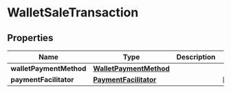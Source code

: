 

# WalletSaleTransaction

## Properties

Name | Type | Description | Notes
------------ | ------------- | ------------- | -------------
**walletPaymentMethod** | [**WalletPaymentMethod**](WalletPaymentMethod.md) |  | 
**paymentFacilitator** | [**PaymentFacilitator**](PaymentFacilitator.md) |  |  [optional]



